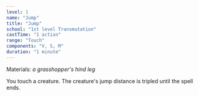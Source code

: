 ```yaml
---
level: 1
name: "Jump"
title: "Jump"
school: "1st level Transmutation"
castTime: "1 action"
range: "Touch"
components: "V, S, M"
duration: "1 minute"
---
```


Materials: *a grasshopper's hind leg*

You touch a creature. The creature's jump distance is tripled until the spell ends.
